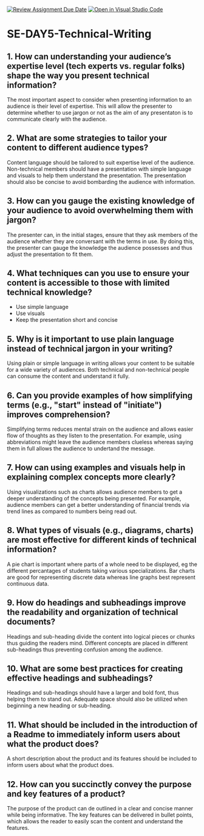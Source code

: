 [![Review Assignment Due Date](https://classroom.github.com/assets/deadline-readme-button-22041afd0340ce965d47ae6ef1cefeee28c7c493a6346c4f15d667ab976d596c.svg)](https://classroom.github.com/a/zsAR-pyY)
[![Open in Visual Studio Code](https://classroom.github.com/assets/open-in-vscode-2e0aaae1b6195c2367325f4f02e2d04e9abb55f0b24a779b69b11b9e10269abc.svg)](https://classroom.github.com/online_ide?assignment_repo_id=18606523&assignment_repo_type=AssignmentRepo)
# SE-DAY5-Technical-Writing
## 1. How can understanding your audience’s expertise level (tech experts vs. regular folks) shape the way you present technical information?
  The most important aspect to consider when presenting information to an audience is their level of expertise. This will allow the presenter to determine whether to use jargon or not as the aim of any presentaton is to communicate clearly with the audience.
  
## 2. What are some strategies to tailor your content to different audience types?
  Content language should be tailored to suit expertise level of the audience. Non-technical members should have a presentation with simple language and visuals to help them understand the presentation. The presentation should also be concise to avoid bombarding the audience with information.
  
## 3. How can you gauge the existing knowledge of your audience to avoid overwhelming them with jargon?
  The presenter can, in the initial stages, ensure that they ask members of the audience whether they are conversant with the terms in use. By doing this, the presenter can gauge the knowledge the audience possesses and thus adjust the presentation to fit them.
  
## 4. What techniques can you use to ensure your content is accessible to those with limited technical knowledge?
  - Use simple language
  - Use visuals
  - Keep the presentation short and concise

## 5. Why is it important to use plain language instead of technical jargon in your writing?
  Using plain or simple language in writing allows your content to be suitable for a wide variety of audiences. Both technical and non-technical people can consume the content and understand it fully.
  
## 6. Can you provide examples of how simplifying terms (e.g., "start" instead of "initiate") improves comprehension?
  Simplifying terms reduces mental strain on the audience and allows easier flow of thoughts as they listen to the presentation. For example, using abbreviations might leave the audience members clueless whereas saying them in full allows the audience to undertand the message.
  
## 7. How can using examples and visuals help in explaining complex concepts more clearly?
  Using visualizations such as charts allows audience members to get a deeper understanding of the concepts being presented. For example, audience members can get a better understanding of financial trends via trend lines as compared to numbers being read out.
  
## 8. What types of visuals (e.g., diagrams, charts) are most effective for different kinds of technical information?
  A pie chart is important where parts of a whole need to be displayed, eg the different percantages of students taking various specializations. Bar charts are good for representing discrete data whereas line graphs best represent continuous data.
  
## 9. How do headings and subheadings improve the readability and organization of technical documents?
  Headings and sub-heading divide the content into logical pieces or chunks thus guiding the readers mind. Different concepts are placed in different sub-headings thus preventing confusion among the audience.
  
## 10. What are some best practices for creating effective headings and subheadings?
  Headings and sub-headings should have a larger and bold font, thus helping them to stand out. Adequate space should also be utilized when beginning a new heading or sub-heading.
  
## 11. What should be included in the introduction of a Readme to immediately inform users about what the product does?
  A short description about the product and its features should be included to inform users about what the product does.
  
## 12. How can you succinctly convey the purpose and key features of a product?
  The purpose of the product can de outlined in a clear and concise manner while being informative. The key features can be delivered in bullet points, which allows the reader to easily scan the content and understand the features.
